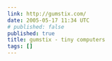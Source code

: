 ```yaml
---
link: http://gumstix.com/
date: 2005-05-17 11:34 UTC
# published: false
published: true
title: gumstix - tiny computers
tags: []
---
```



